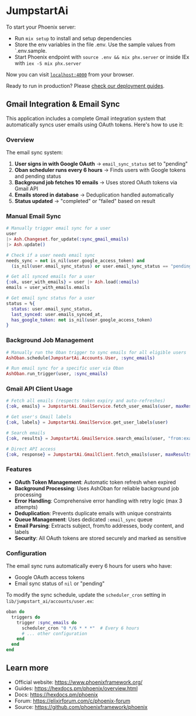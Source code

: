 # JumpstartAi

To start your Phoenix server:

  * Run `mix setup` to install and setup dependencies
  * Store the env variables in the file .env. Use the sample values from `.env.sample.
  * Start Phoenix endpoint with `source .env && mix phx.server` or inside IEx with `iex -S mix phx.server`
  

Now you can visit [`localhost:4000`](http://localhost:4000) from your browser.

Ready to run in production? Please [check our deployment guides](https://hexdocs.pm/phoenix/deployment.html).

## Gmail Integration & Email Sync

This application includes a complete Gmail integration system that automatically syncs user emails using OAuth tokens. Here's how to use it:

### Overview

The email sync system:
1. **User signs in with Google OAuth** → `email_sync_status` set to "pending"
2. **Oban scheduler runs every 6 hours** → Finds users with Google tokens and pending status
3. **Background job fetches 10 emails** → Uses stored OAuth tokens via Gmail API
4. **Emails stored in database** → Deduplication handled automatically
5. **Status updated** → "completed" or "failed" based on result

### Manual Email Sync

```elixir
# Manually trigger email sync for a user
user
|> Ash.Changeset.for_update(:sync_gmail_emails)
|> Ash.update()

# Check if a user needs email sync
needs_sync = not is_nil(user.google_access_token) and
  (is_nil(user.email_sync_status) or user.email_sync_status == "pending")

# Get all synced emails for a user
{:ok, user_with_emails} = user |> Ash.load(:emails)
emails = user_with_emails.emails

# Get email sync status for a user
status = %{
  status: user.email_sync_status,
  last_synced: user.emails_synced_at,
  has_google_token: not is_nil(user.google_access_token)
}
```

### Background Job Management

```elixir
# Manually run the Oban trigger to sync emails for all eligible users
AshOban.schedule(JumpstartAi.Accounts.User, :sync_emails)

# Run email sync for a specific user via Oban
AshOban.run_trigger(user, :sync_emails)
```

### Gmail API Client Usage

```elixir
# Fetch all emails (respects token expiry and auto-refreshes)
{:ok, emails} = JumpstartAi.GmailService.fetch_user_emails(user, maxResults: 10)

# Get user's Gmail labels  
{:ok, labels} = JumpstartAi.GmailService.get_user_labels(user)

# Search emails
{:ok, results} = JumpstartAi.GmailService.search_emails(user, "from:example@email.com")

# Direct API access
{:ok, response} = JumpstartAi.GmailClient.fetch_emails(user, maxResults: 10)
```

### Features

- **OAuth Token Management**: Automatic token refresh when expired
- **Background Processing**: Uses AshOban for reliable background job processing
- **Error Handling**: Comprehensive error handling with retry logic (max 3 attempts)
- **Deduplication**: Prevents duplicate emails with unique constraints
- **Queue Management**: Uses dedicated `:email_sync` queue
- **Email Parsing**: Extracts subject, from/to addresses, body content, and labels
- **Security**: All OAuth tokens are stored securely and marked as sensitive

### Configuration

The email sync runs automatically every 6 hours for users who have:
- Google OAuth access tokens
- Email sync status of `nil` or "pending"

To modify the sync schedule, update the `scheduler_cron` setting in `lib/jumpstart_ai/accounts/user.ex`:

```elixir
oban do
  triggers do
    trigger :sync_emails do
      scheduler_cron "0 */6 * * *"  # Every 6 hours
      # ... other configuration
    end
  end
end
```

## Learn more

  * Official website: https://www.phoenixframework.org/
  * Guides: https://hexdocs.pm/phoenix/overview.html
  * Docs: https://hexdocs.pm/phoenix
  * Forum: https://elixirforum.com/c/phoenix-forum
  * Source: https://github.com/phoenixframework/phoenix
